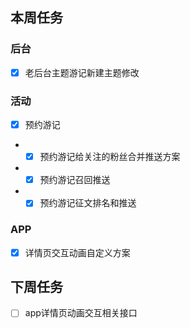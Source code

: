 ## 本周任务

### 后台
- [x] 老后台主题游记新建主题修改

### 活动
- [x] 预约游记
- - [x] 预约游记给关注的粉丝合并推送方案
- - [x] 预约游记召回推送
- - [x] 预约游记征文排名和推送

### APP
- [x] 详情页交互动画自定义方案

## 下周任务
- [ ] app详情页动画交互相关接口